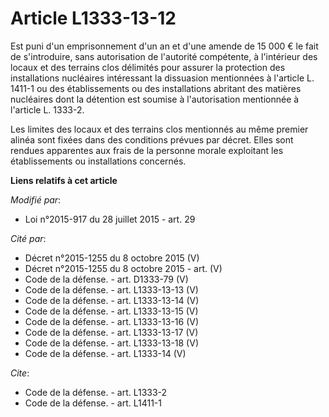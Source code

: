 # Article L1333-13-12

Est puni d'un emprisonnement d'un an et d'une amende de 15 000 € le fait de s'introduire, sans autorisation de l'autorité
compétente, à l'intérieur des locaux et des terrains clos délimités pour assurer la protection des installations nucléaires
intéressant la dissuasion mentionnées à l'article L. 1411-1 ou des établissements ou des installations abritant des matières
nucléaires dont la détention est soumise à l'autorisation mentionnée à l'article L. 1333-2. 

Les limites des locaux et des terrains clos mentionnés au même premier alinéa sont fixées dans des conditions prévues par
décret. Elles sont rendues apparentes aux frais de la personne morale exploitant les établissements ou installations
concernés.

**Liens relatifs à cet article**

_Modifié par_:

  - Loi n°2015-917 du 28 juillet 2015 - art. 29

_Cité par_:

  - Décret n°2015-1255 du 8 octobre 2015  (V)
  - Décret n°2015-1255 du 8 octobre 2015  - art. (V)
  - Code de la défense. - art. D1333-79 (V)
  - Code de la défense. - art. L1333-13-13 (V)
  - Code de la défense. - art. L1333-13-14 (V)
  - Code de la défense. - art. L1333-13-15 (V)
  - Code de la défense. - art. L1333-13-16 (V)
  - Code de la défense. - art. L1333-13-17 (V)
  - Code de la défense. - art. L1333-13-18 (V)
  - Code de la défense. - art. L1333-14 (V)

_Cite_:

  - Code de la défense. - art. L1333-2
  - Code de la défense. - art. L1411-1
